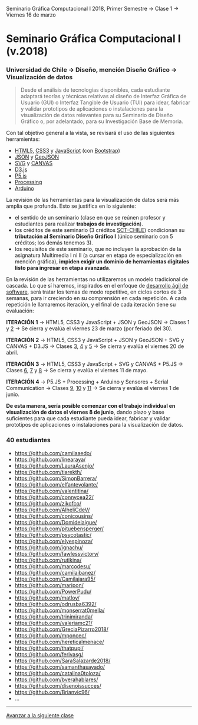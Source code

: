 Seminario Gráfica Computacional I 2018, Primer Semestre → Clase 1 → Viernes 16 de marzo

# Seminario Gráfica Computacional I (v.2018)

### Universidad de Chile → Diseño, mención Diseño Gráfico → Visualización de datos

> Desde el análisis de tecnologías disponibles, cada estudiante adaptará teorías y técnicas relativas al diseño de Interfaz Gráfica de Usuario (GUI) o Interfaz Tangible de Usuario (TUI) para idear, fabricar y validar prototipos de aplicaciones o instalaciones para la visualización de datos relevantes para su Seminario de Diseño Gráfico o, por adelantado, para su Investigación Base de Memoria.

Con tal objetivo general a la vista, se revisará el uso de las siguientes herramientas: 

- [HTML5](https://developer.mozilla.org/es/docs/HTML/HTML5), [CSS3](https://developer.mozilla.org/es/docs/Web/CSS/CSS3) y [JavaScript](https://developer.mozilla.org/es/docs/Learn/Getting_started_with_the_web/JavaScript_basics) (con [Bootstrap](https://getbootstrap.com/))
- [JSON](https://www.json.org/json-es.html) y [GeoJSON](http://geojson.org/)
- [SVG](https://developer.mozilla.org/es/docs/Web/SVG) y [CANVAS](https://developer.mozilla.org/es/docs/Web/Guide/HTML/Canvas_tutorial)
- [D3.js](https://d3js.org/)
- [P5.js](https://p5js.org/es/)
- [Processing](https://processing.org/)
- [Arduino](https://www.arduino.cc/)

La revisión de las herramientas para la visualización de datos será más amplia que profunda. Esto se justifica en lo siguiente:

- el sentido de un seminario (clase en que se reúnen profesor y estudiantes  para realizar **trabajos de investigación**).
- los créditos de este seminario (3 créditos [SCT-CHILE](http://sct-chile.consejoderectores.cl/que_es_sct_chile.php)) condicionan su **tributación al Seminario Diseño Gráfico I** (único seminario con 5 créditos; los demás tenemos 3).
- los requisitos de este seminario, que no incluyen la aprobación de la asignatura Multimedia I ni II (a cursar en etapa de especialización en mención gráfica), **impiden exigir un dominio de herramientas digitales listo para ingresar en etapa avanzada**.

En la revisión de las herramientas no utilizaremos un modelo tradicional de cascada. Lo que sí haremos, inspirados en el enfoque de [desarrollo ágil de software](https://es.wikipedia.org/wiki/Desarrollo_%C3%A1gil_de_software), será tratar los temas de modo repetitivo, en ciclos cortos de 3 semanas, para ir creciendo en su comprensión en cada repetición. A cada repetición le llamaremos iteración, y el final de cada iteración tiene su evaluación:

**ITERACIÓN 1** → HTML5, CSS3 y JavaScript + JSON y GeoJSON → Clases 1 y [2](https://github.com/profesorfaco/dgp502_2/) → Se cierra y evalúa el viernes 23 de marzo (por feriado del 30).

**ITERACIÓN 2** → HTML5, CSS3 y JavaScript + JSON y GeoJSON + SVG y CANVAS + D3.JS → Clases [3](https://github.com/profesorfaco/dgp502_3/), [4](https://github.com/profesorfaco/dgp502_4/) y [5](https://github.com/profesorfaco/dgp502_5/) → Se cierra y evalúa el viernes 20 de abril.

**ITERACIÓN 3** → HTML5, CSS3 y JavaScript + SVG y CANVAS + P5.JS → Clases [6](https://github.com/profesorfaco/dgp502_6/), [7](https://github.com/profesorfaco/dgp502_7/) y [8](https://github.com/profesorfaco/dgp502_8/) → Se cierra y evalúa el viernes 11 de mayo.

**ITERACIÓN 4** → P5.JS + Processing + Arduino y Sensores + Serial Communication → Clases [9](https://github.com/profesorfaco/dgp502_9/), [10](https://github.com/profesorfaco/dgp502_10/) y [11](https://github.com/profesorfaco/dgp502_11/) → Se cierra y evalúa el viernes 1 de junio. 

**De esta manera, sería posible comenzar con el trabajo individual en visualización de datos el viernes 8 de junio**, dando plazo y base suficientes para que cada estudiante pueda idear, fabricar y validar prototipos de aplicaciones o instalaciones para la visualización de datos.

### 40 estudiantes

- https://github.com/camilaaedo/
- https://github.com/linearaya/
- https://github.com/LauraAsenjo/
- https://github.com/tiarekth/
- https://github.com/SimonBarrera/
- https://github.com/elfantevolante/
- https://github.com/valentitina/
- https://github.com/connycea22/
- https://github.com/zikofco/
- https://github.com/AlheliCdeV/
- https://github.com/conicousins/
- https://github.com/Domidelaigue/
- https://github.com/pituebensperger/
- https://github.com/psycotastic/
- https://github.com/elyespinoza/
- https://github.com/ignachu/
- https://github.com/fawlessvictory/
- https://github.com/rutikina/
- https://github.com/marcodesu/
- https://github.com/camilaibanez/
- https://github.com/Camilajara95/
- https://github.com/maripon/
- https://github.com/PowerPudu/
- https://github.com/matloy/
- https://github.com/odrusba6392/
- https://github.com/monserrat0mella/
- https://github.com/trinimiranda/
- https://github.com/valeriamc21/
- https://github.com/GreciaPizarro2018/
- https://github.com/mponcec/
- https://github.com/hereticalmenace/
- https://github.com/thatpupi/
- https://github.com/ferivasg/
- https://github.com/SaraSalazarde2018/
- https://github.com/samanthasayado/
- https://github.com/catalina0toloza/
- https://github.com/bverahablares/
- https://github.com/disenoissucces/
- https://github.com/Brianvic96/
- …

- - - - - - 

[Avanzar a la siguiente clase](https://github.com/profesorfaco/dgp502_2)
